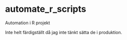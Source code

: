 # automate_r_scripts
Automation i R projekt

Inte helt färdigställt då jag inte tänkt sätta de i produktion. 